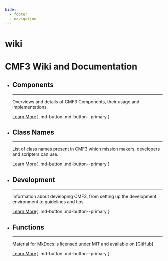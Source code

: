 ```yaml
---
hide:
  - footer
  - navigation
---
```


# wiki

<h1>CMF3 Wiki and Documentation</h1>

<div class="grid cards" markdown>

-   ## Components

    ---

    Overviews and details of CMF3 Components, their usage and implementations.

    [Learn More](components/index.md){ .md-button .md-button--primary }

-   ## Class Names

    ---

    List of class names present in CMF3 which mission makers, developers and scripters can use.

    [Learn More](classnames/index.md){ .md-button .md-button--primary }

-   ## Development

    ---

    Information about developing CMF3, from setting up the development environment to guidelines and tips

    [Learn More](development/index.md){ .md-button .md-button--primary }

-   ## Functions

    ---

    Material for MkDocs is licensed under MIT and available on [GitHub]

    [Learn More](functions.md){ .md-button .md-button--primary }

</div>